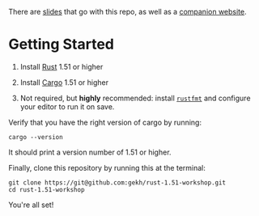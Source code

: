 There are [slides](https://docs.google.com/presentation/d/1kkTsCrMIVtxYef9T7SV-MWS-nQlnmTniAGaTl6L9Fe4/edit?usp=sharing) that go with this repo, as well as a [companion website](https://rtfeldman-rust-workshop.netlify.app/).

Getting Started
===============

1. Install [Rust](https://www.rust-lang.org/tools/install) 1.51 or higher

2. Install [Cargo](https://doc.rust-lang.org/cargo/getting-started/installation.html) 1.51 or higher

3. Not required, but **highly** recommended: install [`rustfmt`](https://github.com/rust-lang/rustfmt#on-the-stable-toolchain) and configure your editor to run it on save.

Verify that you have the right version of cargo by running:

```shell
cargo --version
```

It should print a version number of 1.51 or higher.

Finally, clone this repository by running this at the terminal:

```shell
git clone https://git@github.com:gekh/rust-1.51-workshop.git
cd rust-1.51-workshop
```

You're all set!
